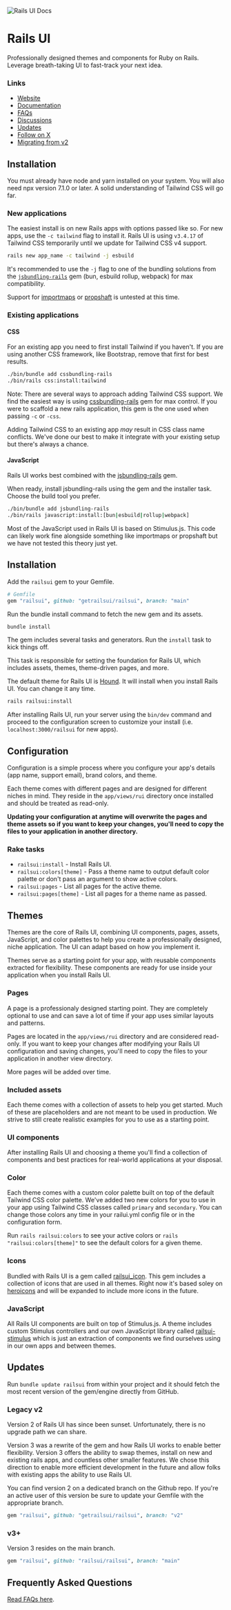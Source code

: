 ![Rails UI Docs](https://f001.backblazeb2.com/file/railsui/docs/rui-docs-header.png)

# Rails UI

Professionally designed themes and components for Ruby on Rails. Leverage breath-taking UI to fast-track your next idea.

### Links

- [Website](https://railsui.com)
- [Documentation](https://railsui.com/docs)
- [FAQs](https://railsui.com/docs/faqs)
- [Discussions](https://github.com/getrailsui/railsui/discussions)
- [Updates](https://railsui.com/updates)
- [Follow on X](https://x.com/railsui_)
- [Migrating from v2](https://railsui.com/docs/updates)

## Installation

You must already have node and yarn installed on your system. You will also need npx version 7.1.0 or later. A solid understanding of Tailwind CSS will go far.

### New applications

The easiest install is on new Rails apps with options passed like so. For new apps, use the `-c tailwind` flag to install it. Rails UI is using `v3.4.17` of Tailwind CSS temporarily until we update for Tailwind CSS v4 support.

```bash
rails new app_name -c tailwind -j esbuild
```

It's recommended to use the `-j` flag to one of the bundling solutions from the [`jsbundling-rails`](https://github.com/rails/jsbundling-rails) gem (bun, esbuild rollup, webpack) for max compatibility.

Support for [importmaps](https://github.com/rails/importmap-rails) or [propshaft](https://github.com/rails/propshaft) is untested at this time.

### Existing applications

#### CSS

For an existing app you need to first install Tailwind if you haven't. If you are using another CSS framework, like Bootstrap, remove that first for best results.

```bash
./bin/bundle add cssbundling-rails
./bin/rails css:install:tailwind
```

Note: There are several ways to approach adding Tailwind CSS support. We find the easiest way is using [cssbundling-rails](https://github.com/rails/cssbundling-rails) gem for max control. If you were to scaffold a new rails application, this gem is the one used when passing `-c` or `-css`.

Adding Tailwind CSS to an existing app _may_ result in CSS class name conflicts. We've done our best to make it integrate with your existing setup but there's always a chance.

#### JavaScript

Rails UI works best combined with the [jsbundling-rails](https://github.com/rails/jsbundling-rails) gem.

When ready, install jsbundling-rails using the gem and the installer task. Choose the build tool you prefer.

```bash
./bin/bundle add jsbundling-rails
./bin/rails javascript:install:[bun|esbuild|rollup|webpack]
```

Most of the JavaScript used in Rails UI is based on Stimulus.js. This code can likely work fine alongside something like importmaps or propshaft but we have not tested this theory just yet.

## Installation

Add the `railsui` gem to your Gemfile.

```ruby
# Gemfile
gem "railsui", github: "getrailsui/railsui", branch: "main"
```

Run the bundle install command to fetch the new gem and its assets.

```bash
bundle install
```

The gem includes several tasks and generators. Run the `install` task to kick things off.

This task is responsible for setting the foundation for Rails UI, which includes assets, themes, theme-driven pages, and more.

The default theme for Rails UI is [Hound](https://railsui.com/themes/hound). It will install when you install Rails UI. You can change it any time.

```bash
rails railsui:install
```

After installing Rails UI, run your server using the `bin/dev` command and proceed to the configuration screen to customize your install (i.e. `localhost:3000/railsui` for new apps).

## Configuration

Configuration is a simple process where you configure your app's details (app name, support email), brand colors, and theme.

Each theme comes with different pages and are designed for different niches in mind. They reside in the `app/views/rui` directory once installed and should be treated as read-only.

**Updating your configuration at anytime will overwrite the pages and theme assets so if you want to keep your changes, you'll need to copy the files to your application in another directory.**

### Rake tasks

- `railsui:install` - Install Rails UI.
- `railsui:colors[theme]` - Pass a theme name to output default color palette or don't pass an argument to show active colors.
- `railsui:pages` - List all pages for the active theme.
- `railsui:pages[theme]` - List all pages for a theme name as passed.

## Themes

Themes are the core of Rails UI, combining UI components, pages, assets, JavaScript, and color palettes to help you create a professionally designed, niche application. The UI can adapt based on how you implement it.

Themes serve as a starting point for your app, with reusable components extracted for flexibility. These components are ready for use inside your application when you install Rails UI.

### Pages

A page is a professionaly designed starting point. They are completely optional to use and can save a lot of time if your app uses similar layouts and patterns.

Pages are located in the `app/views/rui` directory and are considered read-only. If you want to keep your changes after modifying your Rails UI configuration and saving changes, you'll need to copy the files to your application in another view directory.

More pages will be added over time.

### Included assets

Each theme comes with a collection of assets to help you get started. Much of these are placeholders and are not meant to be used in production. We strive to still create realistic examples for you to use as a starting point.

### UI components

After installing Rails UI and choosing a theme you'll find a collection of components and best practices for real-world applications at your disposal.

### Color

Each theme comes with a custom color palette built on top of the default Tailwind CSS color palette. We've added two new colors for you to use in your app using Tailwind CSS classes called `primary` and `secondary`. You can change those colors any time in your railui.yml config file or in the configuration form.

Run `rails railsui:colors` to see your active colors or `rails "railsui:colors[theme]"` to see the default colors for a given theme.

### Icons

Bundled with Rails UI is a gem called [railsui_icon](https://github.com/getrailsui/railsui_icon). This gem includes a collection of icons that are used in all themes. Right now it's based soley on [heroicons](https://heroicons.com) and will be expanded to include more icons in the future.

### JavaScript

All Rails UI components are built on top of Stimulus.js. A theme includes custom Stimulus controllers and our own JavaScript library called [railsui-stimulus](https://github.com/getrailsui/railsui-stimulus) which is just an extraction of components we find ourselves using in our own apps and between themes.

## Updates

Run `bundle update railsui` from within your project and it should fetch the most recent version of the gem/engine directly from GitHub.

### Legacy v2

Version 2 of Rails UI has since been sunset. Unfortunately, there is no upgrade path we can share.

Version 3 was a rewrite of the gem and how Rails UI works to enable better flexibility. Version 3 offers the ability to swap themes, install on new and existing rails apps, and countless other smaller features. We chose this direction to enable more efficient development in the future and allow folks with existing apps the ability to use Rails UI.

You can find version 2 on a dedicated branch on the Github repo. If you're an active user of this version be sure to update your Gemfile with the appropriate branch.

```ruby
gem "railsui", github: "getrailsui/railsui", branch: "v2"
```

### v3+

Version 3 resides on the main branch.

```ruby
gem "railsui", github: "railsui/railsui", branch: "main"
```

## Frequently Asked Questions

[Read FAQs here](https://railsui.com/docs/faqs).
